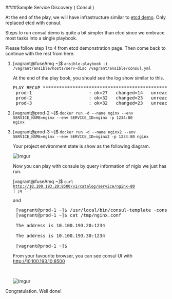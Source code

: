 ####Sample Service Discovery ( Consul )

   At the end of the play, we will have infrastructure similar to [etcd demo](etcd.md). Only replaced etcd with consul.
   
   Steps to run consul demo is quite a bit simpler than etcd since we embrace most tasks into a single playbook.
   
   Please follow step 1 to 4 from etcd demonstration page. Then come back to continue with the rest from here. 
      
   1. [vagrant@fuseAmq ~]$ <code>ansible-playbook -i /vagrant/ansible/hosts/serv-disc /vagrant/ansible/consul.yml</code>
        
       At the end of the play book, you should see the log show similar to this.
       
       <pre>PLAY RECAP *********************************************************************
       prod-1                     : ok=27   changed=14   unreachable=0    failed=0
       prod-2                     : ok=32   changed=23   unreachable=0    failed=0
       prod-3                     : ok=32   changed=23   unreachable=0    failed=0</pre>
       
       
       
   2. [vagrant@prod-2 ~]$ <code>docker run -d --name nginx --env SERVICE_NAME=nginx --env SERVICE_ID=nginx -p 1234:80 nginx</code>
   
   3. [vagrant@prod-3 ~]$ <code>docker run -d --name nginx2 --env SERVICE_NAME=nginx --env SERVICE_ID=nginx2 -p 1234:80 nginx</code>
      
      Your project environment state is show as the following diagram.
      <br/>
                  
      ![Imgur](http://i.imgur.com/5sFr3wl.png)
      <br/>
       
      Now you can play with consule by query information of nigix we just has run.
      
      [vagrant@fuseAmq ~]$ <code>curl http://10.100.193.20:8500/v1/catalog/service/nginx-80 | jq '.'</code>
      
      and 
      
      <pre>
       [vagrant@prod-1 ~]$ /usr/local/bin/consul-template -consul localhost:8500 -template "/tmp/sample_nginx_tempalte.ctmpl:/tmp/nginx.conf" -once
       [vagrant@prod-1 ~]$ cat /tmp/nginx.conf
       
       The address is 10.100.193.20:1234
       
       The address is 10.100.193.30:1234
       
       [vagrant@prod-1 ~]$</pre>
       
       From your favourite browser, you can see consul UI with <a>http://10.100.193.10:8500</a>
       
       <br/>
       
       ![Imgur](http://i.imgur.com/Urfi6gP.png)
       <br/>
   
      
   Congratulation. Well done!
   